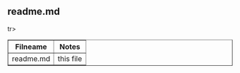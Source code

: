 <html>
<head>
   <title>readme.md</title>
</head>
<body>
   <h2>readme.md</h2>
<table width="100%" border="1" style="border-collapse:collapse;">
<thead><tr>
   <th><strong>Filneame</strong></th>
   <th><strong>Notes</strong></th>
</thead></tr>
tr>
<td>readme.md</td>
<td>this file</td>
</table>
